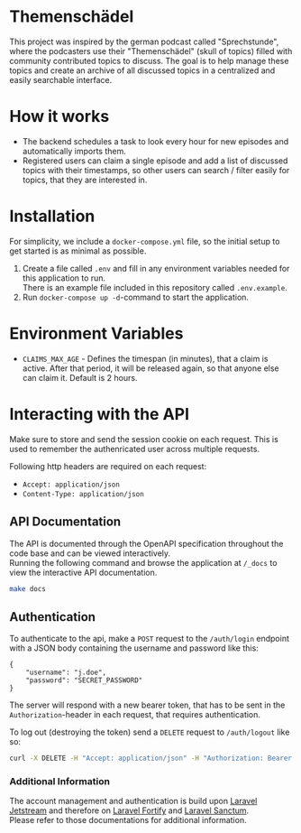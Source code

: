 Themenschädel
==============

This project was inspired by the german podcast called "Sprechstunde", where the podcasters use their "Themenschädel"
(skull of topics) filled with community contributed topics to discuss. The goal is to help manage these topics and
create an archive of all discussed topics in a centralized and easily searchable interface.

How it works
============

- The backend schedules a task to look every hour for new episodes and automatically imports them.
- Registered users can claim a single episode and add a list of discussed topics with their timestamps, so other users
  can search / filter easily for topics, that they are interested in.

Installation
============

For simplicity, we include a `docker-compose.yml` file, so the initial setup to get started is as minimal as possible.

1. Create a file called `.env` and fill in any environment variables needed for this application to run.  
   There is an example file included in this repository called `.env.example`.
2. Run `docker-compose up -d`-command to start the application.

Environment Variables
=====================

- `CLAIMS_MAX_AGE` - Defines the timespan (in minutes), that a claim is active. After that period, it will be released
  again, so that anyone else can claim it. Default is 2 hours.

Interacting with the API
========================

Make sure to store and send the session cookie on each request. This is used to remember the authenricated user across
multiple requests.

Following http headers are required on each request:

- `Accept: application/json`
- `Content-Type: application/json`

API Documentation
-------------

The API is documented through the OpenAPI specification throughout the code base and can be viewed interactively.  
Running the following command and browse the application at `/_docs` to view the interactive API documentation.

```bash
make docs
```

Authentication
--------------

To authenticate to the api, make a `POST` request to the `/auth/login` endpoint with a JSON body containing the username and
password like this:

    {
        "username": "j.doe",
        "password": "SECRET_PASSWORD"
    }

The server will respond with a new bearer token, that has to be sent in the `Authorization`-header in each request,
that requires authentication. 

To log out (destroying the token) send a `DELETE` request to `/auth/logout` like so:

```bash
curl -X DELETE -H "Accept: application/json" -H "Authorization: Bearer YOUR_TOKEN" https://api.example.com/logout  
``` 

### Additional Information

The account management and authentication is build upon [Laravel Jetstream](https://github.com/laravel/jetstream) and
therefore on [Laravel Fortify](https://github.com/laravel/fortify)
and [Laravel Sanctum](https://github.com/laravel/sanctum).  
Please refer to those documentations for additional information.
